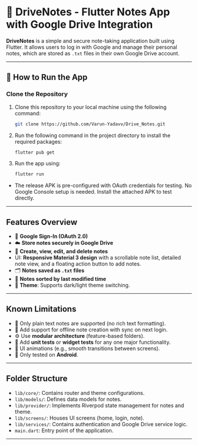# 📓 DriveNotes - Flutter Notes App with Google Drive Integration

**DriveNotes** is a simple and secure note-taking application built using Flutter. It allows users to log in with Google and manage their personal notes, which are stored as `.txt` files in their own Google Drive account.

---

## 🚀 How to Run the App

### Clone the Repository
1. Clone this repository to your local machine using the following command:

    ```bash
    git clone https://github.com/Varun-Yadavv/Drive_Notes.git
    ```

2. Run the following command in the project directory to install the required packages:

    ```bash
    flutter pub get
    ```

3. Run the app using:

    ```bash
    flutter run
    ```

- The release APK is pre-configured with OAuth credentials for testing. No Google Console setup is needed. Install the attached APK to test directly.

---

## Features Overview

- 🔐 **Google Sign-In (OAuth 2.0)**
- ☁️ **Store notes securely in Google Drive**
- 📝 **Create, view, edit, and delete notes**
- UI: **Responsive Material 3 design** with a scrollable note list, detailed note view, and a floating action button to add notes.
- 🗂️ **Notes saved as `.txt` files**
- 🔄 **Notes sorted by last modified time**
- 💾 **Theme**: Supports dark/light theme switching.

---

## Known Limitations

- 🛑 Only plain text notes are supported (no rich text formatting).
- 🔄 Add support for offline note creation with sync on next login.
- ⚙️ Use **modular architecture** (feature-based folders).
- 🧪 Add **unit tests** or **widget tests** for any one major functionality.
- 🎨 UI animations (e.g., smooth transitions between screens).
- 📱 Only tested on **Android**.

---

## Folder Structure

- `lib/core/`: Contains router and theme configurations.
- `lib/models/`: Defines data models for notes.
- `lib/provider/`: Implements Riverpod state management for notes and theme.
- `lib/screens/`: Houses UI screens (home, login, note).
- `lib/services/`: Contains authentication and Google Drive service logic.
- `main.dart`: Entry point of the application.

---

